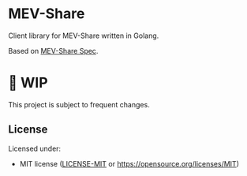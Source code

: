 # MEV-Share 

Client library for MEV-Share written in Golang.

Based on [MEV-Share Spec](https://github.com/flashbots/mev-share).

# 🚧 WIP 

This project is subject to frequent changes.


## License

Licensed under:

* MIT license ([LICENSE-MIT](LICENSE-MIT) or
  https://opensource.org/licenses/MIT)